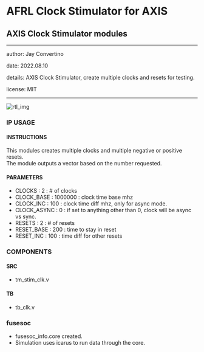 # AFRL Clock Stimulator for AXIS
## AXIS Clock Stimulator modules
---

   author: Jay Convertino   
   
   date: 2022.08.10  
   
   details: AXIS Clock Stimulator, create multiple clocks and resets for testing.   
   
   license: MIT   
   
---

![rtl_img](./rtl.png)

### IP USAGE
#### INSTRUCTIONS

This modules creates multiple clocks and multiple negative or positive resets.  
The module outputs a vector based on the number requested.

#### PARAMETERS

* CLOCKS : 2 : # of clocks
* CLOCK_BASE : 1000000 : clock time base mhz
* CLOCK_INC : 100 : clock time diff mhz, only for async mode.
* CLOCK_ASYNC : 0 : if set to anything other than 0, clock will be async vs sync. 
* RESETS : 2 : # of resets
* RESET_BASE : 200 : time to stay in reset
* RESET_INC : 100 : time diff for other resets

### COMPONENTS
#### SRC

* tm_stim_clk.v
  
#### TB

* tb_clk.v

### fusesoc

* fusesoc_info.core created.
* Simulation uses icarus to run data through the core.
